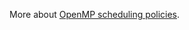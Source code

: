 More about [OpenMP scheduling policies](https://software.intel.com/en-us/vtune-cookbook-openmp-imbalance-and-scheduling-overhead).
